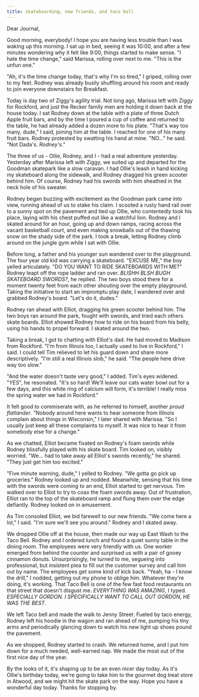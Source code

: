 ```yaml
---
title: skateboarding, new friends, and taco bell
---
```


Dear Journal,

Good morning, everybody! I hope you are having less trouble than I was
waking up this morning. I sat up in bed, seeing it was 10:00, and after
a few minutes wondering why it felt like 9:00, things started to make
sense. "I hate the time change," said Marissa, rolling over next to me.
"This is the unfun one."

"Ah, it's the time change today, that's why I'm so tired," I griped,
rolling over to my feet. Rodney was already busily shuffling around his
room and ready to join everyone downstairs for Breakfast.

Today is day two of Ziggy's agility trial. Not long ago, Marissa left
with Ziggy for Rockford, and just the Recker family men are holding it
down back at the house today. I sat Rodney down at the table with a
plate of three Dutch Apple fruit bars, and by the time I poured a cup of
coffee and returned to the table, he had already added a dozen more to
his plate. "That's way too many, dude," I said, joining him at the
table. I reached for one of his many fruit bars. Rodney protested by
swatting his hand at mine. "NO…" he said. "Not Dada's. *Rodney's*."

The three of us - Ollie, Rodney, and I - had a real adventure yesterday.
Yesterday after Marissa left with Ziggy, we suited up and departed for
the Goodman skatepark like a slow caravan. I had Ollie's leash in hand
kicking my skateboard along the sidewalk, and Rodney dragged his green
scooter behind him. Of course, Rodney had his swords with him sheathed
in the neck hole of his sweater.

Rodney began buzzing with excitement as the Goodman park came into view,
running ahead of us to stake his claim. I scooted a rusty hand rail over
to a sunny spot on the pavement and tied up Ollie, who contentedly took
his place, laying with his chest puffed out like a watchful lion. Rodney
and I skated around for an hour, going up and down ramps, racing across
the vacant basketball court, and even making snowballs out of the
thawing snow on the shady side of the park. I took a break, letting
Rodney climb around on the jungle gym while I sat with Ollie.

Before long, a father and his younger sun wandered over to the
playground. The four year old kid was carrying a skateboard. "EXCUSE
ME," the boy yelled articulately. "DO YOU WANT TO RIDE SKATEBOARDS WITH
ME?" Rodney leapt off the rope ladder and ran over. *BLISHH BLSH BUGH
SKATEBOARD SWORDS?*, he replied. The two boys stood there for a moment
twenty feet from each other shouting over the empty playground. Taking
the initiative to start an impromptu play date, I wandered over and
grabbed Rodney's board. "Let's do it, dudes."

Rodney ran ahead with Elliot, dragging his green scooter behind him. The
two boys ran around the park, fought with swords, and tried each others
skate boards. Elliot showed Rodney how to ride on his board from his
belly, using his hands to propel forward. I skated around the two.

Taking a break, I got to chatting with Elliot's dad. He had moved to
Madison from Rockford. "I'm from Illinois too, I actually used to live
in Rockford," I said. I could tell Tim relieved to let his guard down
and share more descriptively. "I'm still a real Illinois slob," he said.
"The people here drive way too slow."

"And the water doesn't taste very good," I added. Tim's eyes widened.
"*YES*", he resonated. "It's so hard! We'll leave our cats water bowl
out for a few days, and this white ring of calcium will form, it's
terrible! I really miss the spring water we had in Rockford."

It felt good to commiserate with, as he referred to himself, another
*proud flatlander*. "Nobody around here wants to hear someone from
Illinois complain about things in Wisconsin," I later shared with
Marissa. "So I usually just keep all these complaints to myself. It was
nice to hear it from somebody else for a change."

As we chatted, Elliot became fixated on Rodney's foam swords while
Rodney blissfully played with his skate board. Tim looked on, visibly
worried. "We… had to take away all Elliot's swords recently," he shared.
"They just get him too excited."

"Five minute warning, dude," I yelled to Rodney. "We gotta go pick up
groceries." Rodney looked up and nodded. Meanwhile, sensing that his
time with the swords were coming to an end, Elliot started to get
nervous. Tim walked over to Elliot to try to coax the foam swords away.
Out of frustration, Elliot ran to the top of the skateboard ramp and
flung them over the edge defiantly. Rodney looked on in amusement.

As Tim consoled Elliot, we bid farewell to our new friends. "We come
here a lot," I said. "I'm sure we'll see you around." Rodney and I
skated away.

We dropped Ollie off at the house, then made our way up East Wash to the
Taco Bell. Rodney and I ordered lunch and found a quiet sunny table in
the dining room. The employees were very friendly with us. One worker
emerged from behind the counter and surprised us with a pair of gooey
cinnamon donuts. Unsurprisingly, he turned to me, segueing into
professional, but insistent plea to fill out the customer survey and
call him out by name. The employees get some kind of kick back. "Yeah,
ha - I know the drill," I nodded, getting out my phone to oblige him.
Whatever they're doing, it's working. That Taco Bell is one of the few
fast food restaurants on that street that doesn't disgust me.
*EVERYTHING WAS AMAZING*, I typed. *ESPECIALLY GORDON. I SPECIFICALLY
WANT TO CALL OUT GORDON, HE WAS THE BEST*.

We left Taco bell and made the walk to Jenny Street. Fueled by taco
energy, Rodney left his hoodie in the wagon and ran ahead of me, pumping
his tiny arms and periodically glancing down to watch his new light up
shoes pound the pavement.

As we shopped, Rodney started to crash. We returned home, and I put him
down for a much needed, well-earned nap. We made the most out of the
first nice day of the year.

By the looks of it, it's shaping up to be an even nicer day today. As
it's Ollie's birthday today, we're going to take him to the gourmet dog
treat store in Atwood, and we might hit the skate park on the way. Hope
you have a wonderful day today. Thanks for stopping by.

